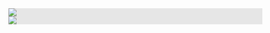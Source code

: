 
<img style="display: block;-webkit-user-select: none;margin: auto;background-color: hsl(0, 0%, 90%);" src="https://camo.githubusercontent.com/93b08cf9dfcbf01a8306ebc9b8acd61b0f4fbd9d2fb7cece3d6dbd6a56060c19/68747470733a2f2f692e696d6775722e636f6d2f5943773437446d2e676966">

<img style="display: block;-webkit-user-select: none;margin: auto;background-color: hsl(0, 0%, 90%);" src="https://camo.githubusercontent.com/af06bd06125ccd2674198718cf1ac1fa701939c6b73a70aadcd20181d515ba3f/68747470733a2f2f692e696d6775722e636f6d2f6a6464324750762e676966">

